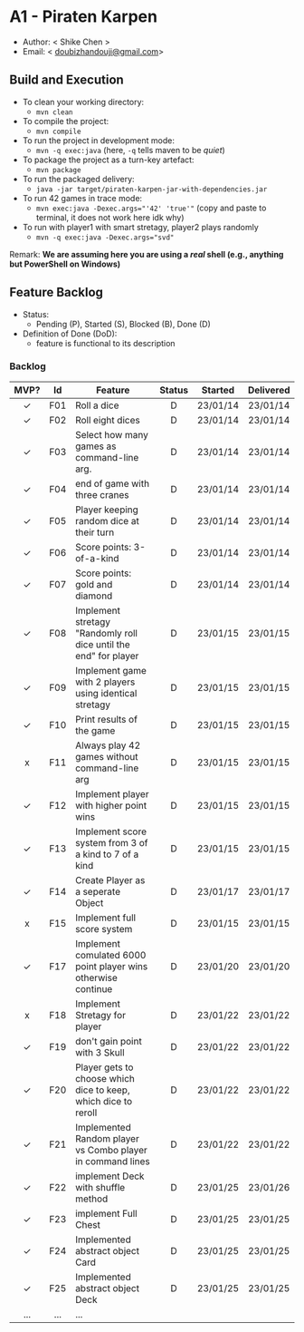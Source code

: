 # A1 - Piraten Karpen

  * Author: < Shike Chen >
  * Email: < doubizhandouji@gmail.com>

## Build and Execution

  * To clean your working directory:
    * `mvn clean`
  * To compile the project:
    * `mvn compile`
  * To run the project in development mode:
    * `mvn -q exec:java` (here, `-q` tells maven to be _quiet_)
  * To package the project as a turn-key artefact:
    * `mvn package`
  * To run the packaged delivery:
    * `java -jar target/piraten-karpen-jar-with-dependencies.jar`
  * To run 42 games in trace mode:
    * `mvn exec:java -Dexec.args="'42' 'true'"` (copy and paste to terminal, it does not work here idk why)
  * To run with player1 with smart stretagy, player2 plays randomly
    * `mvn -q exec:java -Dexec.args="svd"`

Remark: **We are assuming here you are using a _real_ shell (e.g., anything but PowerShell on Windows)**

## Feature Backlog

 * Status: 
   * Pending (P), Started (S), Blocked (B), Done (D)
 * Definition of Done (DoD):
   * feature is functional to its description

### Backlog 

| MVP? | Id  | Feature  | Status  |  Started  | Delivered |
| :-:  |:-:  |---       | :-:     | :-:       | :-:       |
| ✓   | F01 | Roll a dice |  D | 23/01/14 | 23/01/14 |
| ✓   | F02 | Roll eight dices  |  D | 23/01/14 | 23/01/14 |
| ✓   | F03 | Select how many games as command-line arg.  |  D  | 23/01/14 | 23/01/14 |
| ✓   | F04 | end of game with three cranes | D | 23/01/14 | 23/01/14 |
| ✓   | F05 | Player keeping random dice at their turn | D | 23/01/14 | 23/01/14 |
| ✓   | F06 | Score points: 3-of-a-kind | D | 23/01/14 | 23/01/14 |
| ✓   | F07 | Score points: gold and diamond  | D  | 23/01/14 | 23/01/14 |
| ✓   | F08 | Implement stretagy "Randomly roll dice until the end" for player  |D| 23/01/15 | 23/01/15 |
| ✓   | F09 | Implement game with 2 players using identical stretagy  | D| 23/01/15 | 23/01/15 |
| ✓   | F10 | Print results of the game | D | 23/01/15 | 23/01/15 |
| x   | F11 | Always play 42 games without command-line arg | D | 23/01/15 | 23/01/15 |
| ✓   | F12 | Implement player with higher point wins| D | 23/01/15 | 23/01/15 |
| ✓   | F13 | Implement score system from 3 of a kind to 7 of a kind | D | 23/01/15 | 23/01/15 |
| ✓   | F14 | Create Player as a seperate Object | D | 23/01/17 | 23/01/17 |
| x   | F15 | Implement full score system| D | 23/01/15 | 23/01/15 |
| ✓   | F17 | Implement comulated 6000 point player wins otherwise continue | D | 23/01/20 | 23/01/20 |
| x   | F18 | Implement Stretagy for player | D | 23/01/22 | 23/01/22 |
| ✓   | F19 | don't gain point with 3 Skull | D | 23/01/22 | 23/01/22 |
| ✓   | F20 | Player gets to choose which dice to keep, which dice to reroll  | D | 23/01/22 | 23/01/22 |
| ✓   | F21 | Implemented Random player vs Combo player in command lines| D | 23/01/22 | 23/01/22 |
| ✓   | F22 | implement Deck with shuffle method| D |23/01/25 | 23/01/26 |
| ✓   | F23 | implement Full Chest| D | 23/01/25 | 23/01/25 |
| ✓   | F24 | Implemented abstract object Card| D | 23/01/25 | 23/01/25 |
| ✓   | F25 | Implemented abstract object Deck| D | 23/01/25 | 23/01/25 |
| ... | ... | ... |

